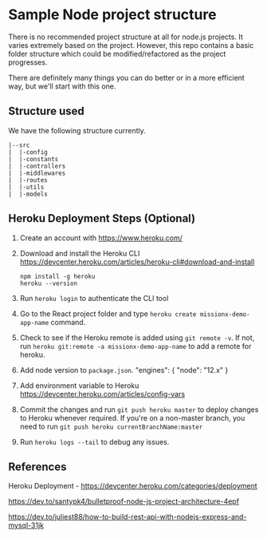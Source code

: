 # Sample Node project structure

There is no recommended project structure at all for node.js projects. It varies extremely based on the project. However, this repo contains a basic folder structure which could be modified/refactored as the project progresses.

There are definitely many things you can do better or in a more efficient way, but we'll start with this one.

## Structure used

We have the following structure currently.

```
|--src
|  |-config
|  |-constants
|  |-controllers
|  |-middlewares
|  |-routes
|  |-utils
|  |-models
```

## Heroku Deployment Steps (Optional)

1.  Create an account with https://www.heroku.com/
2.  Download and install the Heroku CLI https://devcenter.heroku.com/articles/heroku-cli#download-and-install

        npm install -g heroku
        heroku --version

3.  Run `heroku login` to authenticate the CLI tool
4.  Go to the React project folder and type `heroku create missionx-demo-app-name` command.
5.  Check to see if the Heroku remote is added using `git remote -v`. If not, run `heroku git:remote -a missionx-demo-app-name` to add a remote for heroku.
6.  Add node version to `package.json`.
        "engines": {
          "node": "12.x"
        }
7.  Add environment variable to Heroku https://devcenter.heroku.com/articles/config-vars  
8.  Commit the changes and run `git push heroku master` to deploy changes to Heroku whenever required.
    If you're on a non-master branch, you need to run `git push heroku currentBranchName:master`
9.  Run `heroku logs --tail` to debug any issues.

## References

Heroku Deployment - https://devcenter.heroku.com/categories/deployment

https://dev.to/santypk4/bulletproof-node-js-project-architecture-4epf

https://dev.to/juliest88/how-to-build-rest-api-with-nodejs-express-and-mysql-31jk
